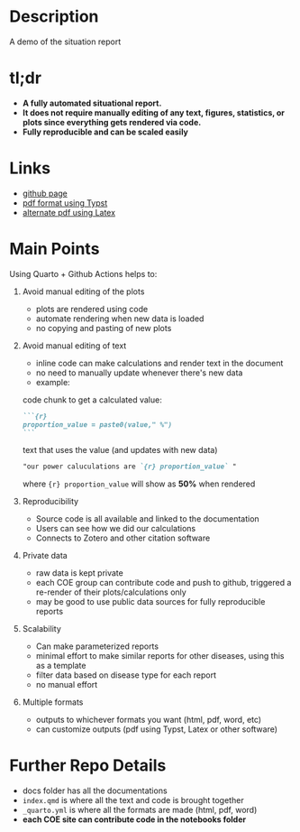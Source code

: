 # Description
A demo of the situation report

# tl;dr 
- **A fully automated situational report.**
- **It does not require manually editing of any text, figures, statistics, or plots since everything gets rendered via code.**
- **Fully reproducible and can be scaled easily**

# Links
- [github page](https://coe-test-org.github.io/sitrep-demo/)
- [pdf format using Typst](https://coe-test-org.github.io/sitrep-demo/typst-report.pdf)
- [alternate pdf using Latex](https://coe-test-org.github.io/sitrep-demo/report.pdf)

# Main Points

Using Quarto + Github Actions helps to:

1. Avoid manual editing of the plots
     - plots are rendered using code
     - automate rendering when new data is loaded
     - no copying and pasting of new plots
2. Avoid manual editing of text
      - inline code can make calculations and render text in the document
      - no need to manually update whenever there's new data
      - example:

   code chunk to get a calculated value:
   ````markdown
   ```{r}
   proportion_value = paste0(value," %")
   ```
   ````
   
   text that uses the value (and updates with new data)
   ````markdown
   "our power caluculations are `{r} proportion_value` " 
   ````

   where `{r} proportion_value` will show as **50%** when rendered


3. Reproducibility
   - Source code is all available and linked to the documentation
   - Users can see how we did our calculations
   - Connects to Zotero and other citation software 
     
4. Private data
   - raw data is kept private
   - each COE group can contribute code and push to github, triggered a re-render of their plots/calculations only
   - may be good to use public data sources for fully reproducible reports
  
5. Scalability
     - Can make parameterized reports
     - minimal effort to make similar reports for other diseases, using this as a template
     - filter data based on disease type for each report
     - no manual effort
       
6. Multiple formats
     - outputs to whichever formats you want (html, pdf, word, etc)
     - can customize outputs (pdf using Typst, Latex or other software)
   

# Further Repo Details

- docs folder has all the documentations
- `index.qmd` is where all the text and code is brought together
- `_quarto.yml` is where all the formats are made (html, pdf, word)
- **each COE site can contribute code in the notebooks folder**
